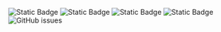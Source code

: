 ![Static Badge](https://img.shields.io/badge/blacklists-60-000000) ![Static Badge](https://img.shields.io/badge/blacklisted-2858398-cc0000) ![Static Badge](https://img.shields.io/badge/whitelisted-2243-00CC00) ![Static Badge](https://img.shields.io/badge/streaming_blacklist-28107-000000) ![GitHub issues](https://img.shields.io/github/issues/fabriziosalmi/blacklists)
